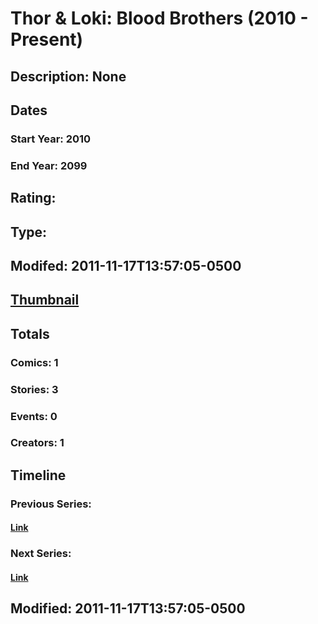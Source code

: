 # Thor & Loki: Blood Brothers (2010 - Present)
## Description: None
## Dates
### Start Year: 2010
### End Year: 2099
## Rating: 
## Type: 
## Modifed: 2011-11-17T13:57:05-0500
## [Thumbnail](http://i.annihil.us/u/prod/marvel/i/mg/b/40/image_not_available.jpg)
## Totals
### Comics: 1
### Stories: 3
### Events: 0
### Creators: 1
## Timeline
### Previous Series: 
#### [Link]()
### Next Series: 
#### [Link]()
## Modified: 2011-11-17T13:57:05-0500